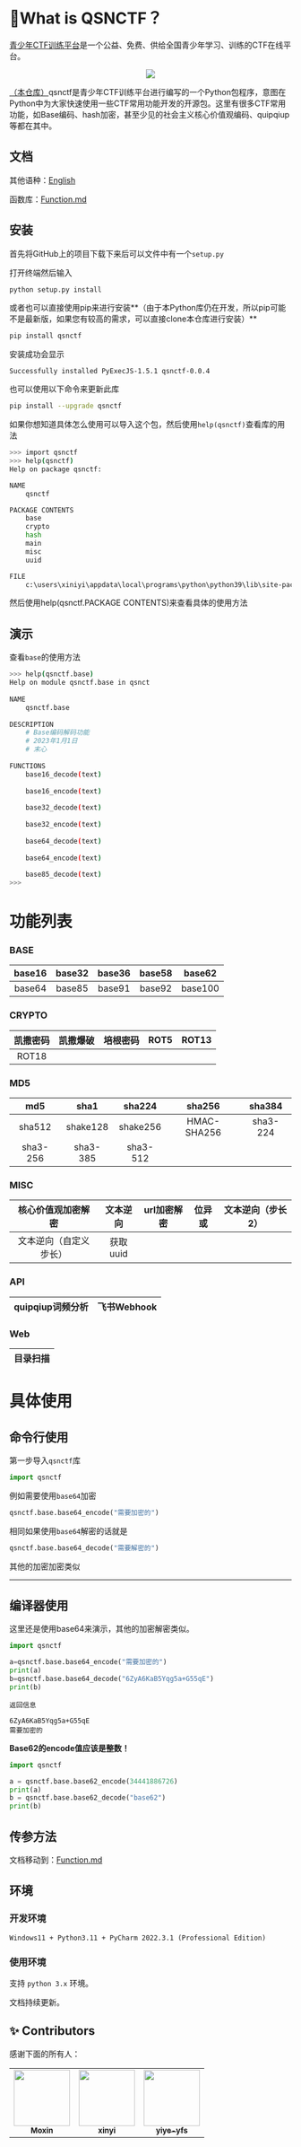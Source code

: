 # 🤔What is QSNCTF？

[青少年CTF训练平台](https://www.qsnctf.com/)是一个公益、免费、供给全国青少年学习、训练的CTF在线平台。

<div align=center><img src="https://bbs.qsnctf.com/template/laidian_yx_a3/laid_src/logo.png"></div>

[（本仓库）](https://github.com/Moxin1044/qsnctf-python)qsnctf是青少年CTF训练平台进行编写的一个Python包程序，意图在Python中为大家快速使用一些CTF常用功能开发的开源包。这里有很多CTF常用功能，如Base编码、hash加密，甚至少见的社会主义核心价值观编码、quipqiup等都在其中。

## 文档

其他语种：[English](https://github.com/Moxin1044/qsnctf-python/blob/master/docs/README_en.md)

函数库：[Function.md](https://github.com/Moxin1044/qsnctf-python/blob/master/docs/Function.md)

## 安装

首先将GitHub上的项目下载下来后可以文件中有一个`setup.py`

打开终端然后输入

```bash
python setup.py install
```

或者也可以直接使用pip来进行安装**（由于本Python库仍在开发，所以pip可能不是最新版，如果您有较高的需求，可以直接clone本仓库进行安装）**

```bash
pip install qsnctf
```

安装成功会显示

`Successfully installed PyExecJS-1.5.1 qsnctf-0.0.4`

也可以使用以下命令来更新此库

```bash
pip install --upgrade qsnctf
```

如果你想知道具体怎么使用可以导入这个包，然后使用`help(qsnctf)`查看库的用法

```bash
>>> import qsnctf
>>> help(qsnctf)
Help on package qsnctf:

NAME
    qsnctf

PACKAGE CONTENTS
    base
    crypto
    hash
    main
    misc
    uuid

FILE
    c:\users\xiniyi\appdata\local\programs\python\python39\lib\site-packages\qsnctf-0.0.4-py3.9.egg\qsnctf\__init__.py
```

然后使用help(qsnctf.PACKAGE CONTENTS)来查看具体的使用方法

## 演示

查看`base`的使用方法

```bash
>>> help(qsnctf.base)              
Help on module qsnctf.base in qsnct
                                   
NAME                               
    qsnctf.base                    
                                   
DESCRIPTION                        
    # Base编码解码功能                   
    # 2023年1月1日                    
    # 末心                           
                                   
FUNCTIONS                          
    base16_decode(text)            
                                   
    base16_encode(text)            
                                   
    base32_decode(text)            
                                   
    base32_encode(text)            
                                   
    base64_decode(text)            
                                   
    base64_encode(text)            
                                   
    base85_decode(text)
>>>
```


# 功能列表

### BASE

| base16 | base32 | base36 | base58 | base62  |
| :----: | :----: | :----: | :----: | :-----: |
| base64 | base85 | base91 | base92 | base100 |

### CRYPTO

| 凯撒密码 | 凯撒爆破 | 培根密码 | ROT5 | ROT13 |
| :------: | :------: | :------: | :--: | :---: |
|  ROT18   |          |          |      |       |

### MD5

|   md5    |   sha1   |  sha224  |   sha256    |  sha384  |
| :------: | :------: | :------: | :---------: | :------: |
|  sha512  | shake128 | shake256 | HMAC-SHA256 | sha3-224 |
| sha3-256 | sha3-385 | sha3-512 |             |          |



### MISC

|   核心价值观加密解密   | 文本逆向 | url加密解密 | 位异或 | 文本逆向（步长2） |
| :--------------------: | :------: | :---------: | :----: | ----------------- |
| 文本逆向（自定义步长） | 获取uuid |             |        |                   |

### API

| quipqiup词频分析 | 飞书Webhook |
| :--------------: | ----------- |

### Web

| 目录扫描 |
| :------: |



# 具体使用

## 命令行使用

第一步导入`qsnctf`库

```python
import qsnctf
```

例如需要使用`base64`加密

```python
qsnctf.base.base64_encode("需要加密的")
```

相同如果使用`base64`解密的话就是

```python
qsnctf.base.base64_decode("需要解密的")
```

其他的加密加密类似

------

## 编译器使用

这里还是使用base64来演示，其他的加密解密类似。

```python
import qsnctf

a=qsnctf.base.base64_encode("需要加密的")
print(a)
b=qsnctf.base.base64_decode("6ZyA6KaB5Yqg5a+G55qE")
print(b)
```

`返回信息`

```
6ZyA6KaB5Yqg5a+G55qE
需要加密的
```

**Base62的encode值应该是整数！**

```python
import qsnctf

a = qsnctf.base.base62_encode(34441886726)
print(a)
b = qsnctf.base.base62_decode("base62")
print(b)
```

## 传参方法

文档移动到：[Function.md](https://github.com/Moxin1044/qsnctf-python/blob/master/docs/Function.md)

## 环境

### 开发环境

`Windows11 + Python3.11 + PyCharm 2022.3.1 (Professional Edition)`

### 使用环境

支持 `python 3.x` 环境。

文档持续更新。

## ✨ Contributors

感谢下面的所有人：

<table>
  <tr>
    <td align="center"><a href="https://github.com/Moxin1044"><img src="https://avatars.githubusercontent.com/u/59173630?v=4" width="100px;" alt=""/><br /><sub><b>Moxin</b></sub></a><br /></td>
    <td align="center"><a href="https://github.com/wang256814742"><img src="https://avatars.githubusercontent.com/u/75202489?v=4" width="100px;" alt=""/><br /><sub><b>xinyi</b></sub></a><br /></td>
    <td align="center"><a href="https://github.com/yiye-yfs"><img src="https://avatars.githubusercontent.com/u/79006318?v=4" width="100px;" alt=""/><br /><sub><b>yiye-yfs</b></sub></a><br /></td>
  </tr>
</table>
